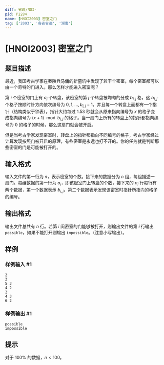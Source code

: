 ```yaml
---
diff: 省选/NOI-
pid: P2284
name: [HNOI2003] 密室之门
tag: ['2003', '各省省选', '湖南']
---
```

# [HNOI2003] 密室之门
## 题目描述

最近，我国考古学家在秦陵兵马俑的新墓坑中发现了若干个密室，每个密室都可以由一个奇特的门进入。那么怎样才能进入密室呢？

第 $i$ 个密室的门上有 $a_i$ 个转盘，该密室的第 $j$ 个转盘被均匀的分成 $b_{i,j}$ 格，这 $b_{i,j}$ 个格子按顺时针方向依次编号为 $0,1,\dots,b_{i,j}-1$，并且每一个转盘上面都有一个指针（结构类似于钟表），指针大约每过 $1.53$ 秒就会从原来指向编号为 $x$ 的格子变成指向编号为 $(x+1)\mod b_{i,j}$ 的格子。当一扇门上所有的转盘上的指针都指向编号为 $0$ 的格子的时候，那么这扇门就会被开启。

但是当考古学家发现密室时，转盘上的指针都指向不同编号的格子，考古学家经过计算发现按照门被开启的原理，有些密室是永远也打不开的。你的任务就是判断那些密室的门是可能被打开的。
## 输入格式

输入文件的第一行为 $n$，表示密室的个数。接下来的数据分为 $n$ 组，每组描述一扇门。每组数据的第一行为 $a_i$，即该密室门上转盘的个数，接下来的 $a_i$ 行每行有两个数据，第一个数据表示 $b_{i,j}$，第二个数据表示发现该密室时指针所指向的格子的编号。
## 输出格式

输出文件总共有 $n$ 行。若第 $i$ 间密室的门能够被打开，则输出文件的第 $i$ 行输出 `possible`，如果不能打开则输出 `impossible`。（注意小写输出）。
## 样例

### 样例输入 #1
```
2
2
5 3
4 2
2
4 3
6 2

```
### 样例输出 #1
```
possible
impossible

```
## 提示

对于 $100\%$ 的数据，$n<100$。
